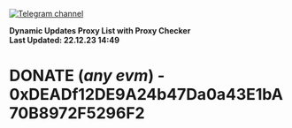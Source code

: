 [![Telegram channel](https://img.shields.io/endpoint?url=https://runkit.io/damiankrawczyk/telegram-badge/branches/master?url=https://t.me/n4z4v0d)](https://t.me/n4z4v0d) 

**Dynamic Updates Proxy List with Proxy Checker**  
**Last Updated: 22.12.23 14:49**

# DONATE (_any evm_) - 0xDEADf12DE9A24b47Da0a43E1bA70B8972F5296F2
